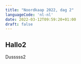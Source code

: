 ```yaml
---
title: "Noordkaap 2022, dag 2"
languageCode: 'nl-nl'
date: 2022-03-12T09:59:20+01:00
draft: false
---
```

## Hallo2
Dusssss2
